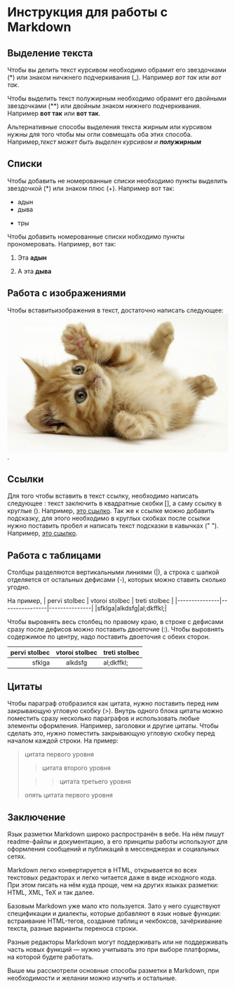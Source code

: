 # Инструкция для работы с Markdown

## Выделение текста


Чтобы вы делить текст курсивом необходимо обрамит его звездочками (*) или знаком ничжнего подчеркивания (_). Например *вот так* или _вот так_.

Чтобы выделить текст полужирным необходимо обрамит его двойными звездочками (**) или двойным знаком нижнего подчеркивания. Например **вот так** или __вот  так__.

Альтернативные способы выделения текста жирным или курсивом нужны для того чтобы мы огли совмещать оба этих способа. Например,_текст может быть выделен курсивом и **полужирным**_


## Списки 

Чтобы добавить не номерованные списки необходимо пункты выделить звездочкой (*) или знаком плюс (+). Например вот так:
* адын
* дыва
+ тры

Чтобы добавить номерованные списки нобходимо пункты прономеровать. Например, вот так:

1. Эта **адын**

2. А эта **дыва**

## Работа с изображениями

Чтобы вставитьизображения в текст, достаточно написать следующее:
![забавный кошак!](cat.jpg).


## Ссылки
Для того чтобы вставить в текст ссылку, необходимо написать следующее : текст заключить в квадратные скобки [], а саму ссылку в круглые (). Например, [это сцылко](на_это.рум). Так же к ссылке можно добавить подсказку, для этого необходимо в круглых скобках после ссылки нужно поставить пробел и написать текст подсказки в кавычках ("  "). Например, [это сцылко](на_это.рум "а это подсказка").


## Работа с таблицами

 Столбцы разделяются вертикальными линиями (|), а строка с шапкой отделяется от остальных дефисами (-), которых можно ставить сколько угодно. 
 
 На пример, 
 | pervi stolbec | vtoroi stolbec | treti stolbec |
 |---------------|----------------|---------------|
 |sfklga|alkdsfg|al;dkffkl;|
 
 Чтобы выровнять весь столбец по правому краю, в строке с дефисами сразу после дефисов можно поставить двоеточие (:). Чтобы выровнять содержимое по центру, надо поставить двоеточия с обеих сторон.

  | pervi stolbec | vtoroi stolbec | treti stolbec |
 |---------------:|:----------------:|---------------|
 |sfklga|alkdsfg|al;dkffkl;|

 
## Цитаты

Чтобы параграф отобразился как цитата, нужно поставить перед ним закрывающую угловую скобку (>). Внутрь одного блока цитаты можно поместить сразу несколько параграфов и использовать любые элементы оформления. Например, заголовки и другие цитаты. Чтобы сделать это, нужно поместить закрывающую угловую скобку перед началом каждой строки. На пример:

> цитата первого уровня
>
>>цитата второго уровня
>
>>>цитата третьего уровня
>
>опять цитата первого уровня


## Заключение

Язык разметки Markdown широко распространён в вебе. На нём пишут readme-файлы и документацию, а его принципы работы используют для оформления сообщений и публикаций в мессенджерах и социальных сетях.

Markdown легко конвертируется в HTML, открывается во всех текстовых редакторах и легко читается даже в виде исходного кода. При этом писать на нём куда проще, чем на других языках разметки: HTML, XML, TeX и так далее.

Базовым Markdown уже мало кто пользуется. Зато у него существуют спецификации и диалекты, которые добавляют в язык новые функции: встраивание HTML-тегов, создание таблиц и чекбоксов, зачёркивание текста, разные варианты переноса строки.

Разные редакторы Markdown могут поддерживать или не поддерживать часть новых функций — нужно учитывать это при выборе платформы, на которой будете работать. 

Выше мы рассмотрели основные способы разметки в Markdown, при необходимости и желании можно изучить и остальные.